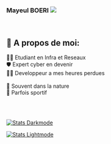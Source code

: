 <h3>Mayeul BOERI <img src="https://visitcount.itsvg.in/api?id=mayeul-boeri&icon=5&color=9" /></h3>

<br>

## 💫 A propos de moi:
🧑‍🎓 Etudiant en Infra et Reseaux<br>🛡️ Expert cyber en devenir<br>👨‍💻 Developpeur a mes heures perdues<br><br>🌲 Souvent dans la nature<br>💪 Parfois sportif 

<br><br>


<!-- ## 📊 Stats GitHub: -->
[![Stats Darkmode](https://github-readme-stats.vercel.app/api?username=mayeul-boeri&show_icons=true&bg_color=0d1117&title_color=e6edf3&text_color=e6edf3&icon_color=1f6feb&border_color=1f6feb&locale=fr&rank_icon=github&disable_animations=true&hide_title=true#gh-dark-mode-only)](https://github.com/anuraghazra/github-readme-stats#gh-dark-mode-only)

[![Stats Lightmode](https://github-readme-stats.vercel.app/api?username=mayeul-boeri&show_icons=true&bg_color=ffffff&title_color=1f2328&text_color=1f2328&icon_color=0969da&border_color=0969da&locale=fr&rank_icon=github&disable_animations=true&hide_title=true#gh-light-mode-only)](https://github.com/anuraghazra/github-readme-stats#gh-light-mode-only)
<!-- ![](https://github-readme-stats.vercel.app/api/top-langs/?username=mayeul-boeri&theme=vue-dark&hide_border=false&include_all_commits=false&count_private=true&layout=compact) 

## 💻 Stacks:
![Dart](https://img.shields.io/badge/dart-%230175C2.svg?style=flat-square&logo=dart&logoColor=white) ![Java](https://img.shields.io/badge/java-%23ED8B00.svg?style=flat-square&logo=openjdk&logoColor=white) ![HTML5](https://img.shields.io/badge/html5-%23E34F26.svg?style=flat-square&logo=html5&logoColor=white) ![C#](https://img.shields.io/badge/c%23-%23239120.svg?style=flat-square&logo=csharp&logoColor=white) ![CSS3](https://img.shields.io/badge/css3-%231572B6.svg?style=flat-square&logo=css3&logoColor=white) ![Go](https://img.shields.io/badge/go-%2300ADD8.svg?style=flat-square&logo=go&logoColor=white) ![JavaScript](https://img.shields.io/badge/javascript-%23323330.svg?style=flat-square&logo=javascript&logoColor=%23F7DF1E) ![Markdown](https://img.shields.io/badge/markdown-%23000000.svg?style=flat-square&logo=markdown&logoColor=white) ![PHP](https://img.shields.io/badge/php-%23777BB4.svg?style=flat-square&logo=php&logoColor=white) ![Python](https://img.shields.io/badge/python-3670A0?style=flat-square&logo=python&logoColor=ffdd54) ![Swift](https://img.shields.io/badge/swift-F54A2A?style=flat-square&logo=swift&logoColor=white) ![TypeScript](https://img.shields.io/badge/typescript-%23007ACC.svg?style=flat-square&logo=typescript&logoColor=white) ![Cloudflare](https://img.shields.io/badge/Cloudflare-F38020?style=flat-square&logo=Cloudflare&logoColor=white) ![OVH](https://img.shields.io/badge/ovh-%23123F6D.svg?style=flat-square&logo=ovh&logoColor=#123F6D) ![Bootstrap](https://img.shields.io/badge/bootstrap-%238511FA.svg?style=flat-square&logo=bootstrap&logoColor=white) ![Expo](https://img.shields.io/badge/expo-1C1E24?style=flat-square&logo=expo&logoColor=#D04A37) ![JavaFX](https://img.shields.io/badge/javafx-%23FF0000.svg?style=flat-square&logo=javafx&logoColor=white) ![jQuery](https://img.shields.io/badge/jquery-%230769AD.svg?style=flat-square&logo=jquery&logoColor=white) ![JWT](https://img.shields.io/badge/JWT-black?style=flat-square&logo=JSON%20web%20tokens) ![NPM](https://img.shields.io/badge/NPM-%23CB3837.svg?style=flat-square&logo=npm&logoColor=white) ![Next JS](https://img.shields.io/badge/Next-black?style=flat-square&logo=next.js&logoColor=white) ![NodeJS](https://img.shields.io/badge/node.js-6DA55F?style=flat-square&logo=node.js&logoColor=white) ![Nodemon](https://img.shields.io/badge/NODEMON-%23323330.svg?style=flat-square&logo=nodemon&logoColor=%BBDEAD) ![PNPM](https://img.shields.io/badge/pnpm-%234a4a4a.svg?style=flat-square&logo=pnpm&logoColor=f69220) ![React](https://img.shields.io/badge/react-%2320232a.svg?style=flat-square&logo=react&logoColor=%2361DAFB) ![React Native](https://img.shields.io/badge/react_native-%2320232a.svg?style=flat-square&logo=react&logoColor=%2361DAFB) ![Redux](https://img.shields.io/badge/redux-%23593d88.svg?style=flat-square&logo=redux&logoColor=white) ![TailwindCSS](https://img.shields.io/badge/tailwindcss-%2338B2AC.svg?style=flat-square&logo=tailwind-css&logoColor=white) ![Three js](https://img.shields.io/badge/threejs-black?style=flat-square&logo=three.js&logoColor=white) ![Vite](https://img.shields.io/badge/vite-%23646CFF.svg?style=flat-square&logo=vite&logoColor=white) ![Vue.js](https://img.shields.io/badge/vue.js-%2335495e.svg?style=flat-square&logo=vuedotjs&logoColor=%234FC08D) ![Apache](https://img.shields.io/badge/apache-%23D42029.svg?style=flat-square&logo=apache&logoColor=white) ![MongoDB](https://img.shields.io/badge/MongoDB-%234ea94b.svg?style=flat-square&logo=mongodb&logoColor=white) ![MySQL](https://img.shields.io/badge/mysql-4479A1.svg?style=flat-square&logo=mysql&logoColor=white) ![Postgres](https://img.shields.io/badge/postgres-%23316192.svg?style=flat-square&logo=postgresql&logoColor=white) ![SQLite](https://img.shields.io/badge/sqlite-%2307405e.svg?style=flat-square&logo=sqlite&logoColor=white) ![Prisma](https://img.shields.io/badge/Prisma-3982CE?style=flat-square&logo=Prisma&logoColor=white) ![GitHub Actions](https://img.shields.io/badge/github%20actions-%232671E5.svg?style=flat-square&logo=githubactions&logoColor=white) ![Git](https://img.shields.io/badge/git-%23F05033.svg?style=flat-square&logo=git&logoColor=white) ![Gitea](https://img.shields.io/badge/Gitea-34495E?style=flat-square&logo=gitea&logoColor=5D9425) ![GitHub](https://img.shields.io/badge/github-%23121011.svg?style=flat-square&logo=github&logoColor=white) ![GitLab](https://img.shields.io/badge/gitlab-%23181717.svg?style=flat-square&logo=gitlab&logoColor=white) ![Docker](https://img.shields.io/badge/docker-%230db7ed.svg?style=flat-square&logo=docker&logoColor=white) ![ESLint](https://img.shields.io/badge/ESLint-4B3263?style=flat-square&logo=eslint&logoColor=white) ![Grafana](https://img.shields.io/badge/grafana-%23F46800.svg?style=flat-square&logo=grafana&logoColor=white) ![Postman](https://img.shields.io/badge/Postman-FF6C37?style=flat-square&logo=postman&logoColor=white)

